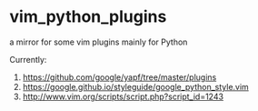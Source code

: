 # vim_python_plugins
a mirror for some vim plugins mainly for Python

Currently:
1. https://github.com/google/yapf/tree/master/plugins
2. https://google.github.io/styleguide/google_python_style.vim
3. http://www.vim.org/scripts/script.php?script_id=1243
